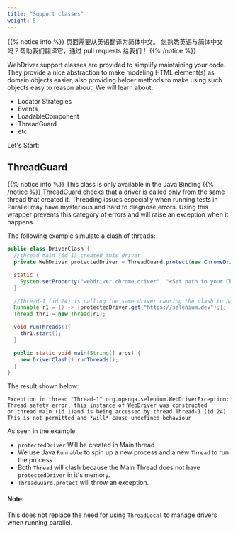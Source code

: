 ```yaml
---
title: "Support classes"
weight: 5
---
```


{{% notice info %}}
<i class="fas fa-language"></i> 页面需要从英语翻译为简体中文。
您熟悉英语与简体中文吗？帮助我们翻译它，通过 pull requests 给我们！
{{% /notice %}}

WebDriver support classes are provided to simplify maintaining your code.
They provide a nice abstraction to make modeling HTML element(s) as domain
objects easier, also providing helper methods to make using such objects easy to
reason about. We will learn about:

* Locator Strategies
* Events
* LoadableComponent
* ThreadGuard
* etc.

Let's Start:


## **ThreadGuard**
{{% notice info %}}
This class is only available in the Java Binding
{{% /notice %}}
ThreadGuard checks that a driver is called only from the same thread that created it.
Threading issues especially when running tests in Parallel may have mysterious
and hard to diagnose errors. Using this wrapper prevents this category of errors
and will raise an exception when it happens.

The following example simulate a clash of threads:

```java
public class DriverClash {
  //thread main (id 1) created this driver
  private WebDriver protectedDriver = ThreadGuard.protect(new ChromeDriver());

  static {
    System.setProperty("webdriver.chrome.driver", "<Set path to your Chromedriver>");
  }

  //Thread-1 (id 24) is calling the same driver causing the clash to happen
  Runnable r1 = () -> {protectedDriver.get("https://selenium.dev");};
  Thread thr1 = new Thread(r1);

  void runThreads(){
    thr1.start();
  }

  public static void main(String[] args) {
    new DriverClash().runThreads();
  }
}
```

The result shown below:
```text
Exception in thread "Thread-1" org.openqa.selenium.WebDriverException:
Thread safety error; this instance of WebDriver was constructed
on thread main (id 1)and is being accessed by thread Thread-1 (id 24)
This is not permitted and *will* cause undefined behaviour

```
As seen in the example:

 * `protectedDriver` Will be created in Main thread
 *  We use Java `Runnable` to spin up a new process and a new `Thread` to run the process
 *  Both `Thread` will clash because the Main Thread does not have `protectedDriver` in it's memory.
 * `ThreadGuard.protect` will throw an exception.
 
#### Note:

This does not replace the need for using `ThreadLocal` to manage drivers when running parallel.

